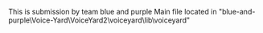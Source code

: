 This is submission by team blue and purple 
Main file located in "blue-and-purple\Voice-Yard\VoiceYard2\voiceyard\lib\voiceyard"